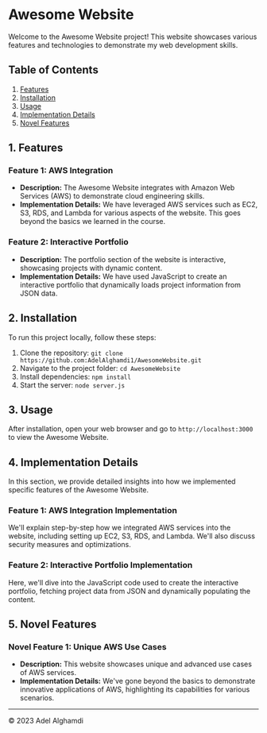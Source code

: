 # Awesome Website

Welcome to the Awesome Website project! This website showcases various features and technologies to demonstrate my web development skills.

## Table of Contents

1. [Features](#1-features)
2. [Installation](#2-installation)
3. [Usage](#3-usage)
4. [Implementation Details](#4-implementation-details)
5. [Novel Features](#5-novel-features)

## 1. Features

### Feature 1: AWS Integration

- **Description:** The Awesome Website integrates with Amazon Web Services (AWS) to demonstrate cloud engineering skills.
- **Implementation Details:** We have leveraged AWS services such as EC2, S3, RDS, and Lambda for various aspects of the website. This goes beyond the basics we learned in the course.

### Feature 2: Interactive Portfolio

- **Description:** The portfolio section of the website is interactive, showcasing projects with dynamic content.
- **Implementation Details:** We have used JavaScript to create an interactive portfolio that dynamically loads project information from JSON data.

## 2. Installation

To run this project locally, follow these steps:

1. Clone the repository: `git clone https://github.com:AdelAlghamdi1/AwesomeWebsite.git`
2. Navigate to the project folder: `cd AwesomeWebsite`
3. Install dependencies: `npm install`
4. Start the server: `node server.js`

## 3. Usage

After installation, open your web browser and go to `http://localhost:3000` to view the Awesome Website.

## 4. Implementation Details

In this section, we provide detailed insights into how we implemented specific features of the Awesome Website.

### Feature 1: AWS Integration Implementation

We'll explain step-by-step how we integrated AWS services into the website, including setting up EC2, S3, RDS, and Lambda. We'll also discuss security measures and optimizations.

### Feature 2: Interactive Portfolio Implementation

Here, we'll dive into the JavaScript code used to create the interactive portfolio, fetching project data from JSON and dynamically populating the content.

## 5. Novel Features

### Novel Feature 1: Unique AWS Use Cases

- **Description:** This website showcases unique and advanced use cases of AWS services.
- **Implementation Details:** We've gone beyond the basics to demonstrate innovative applications of AWS, highlighting its capabilities for various scenarios.

---

© 2023 Adel Alghamdi
